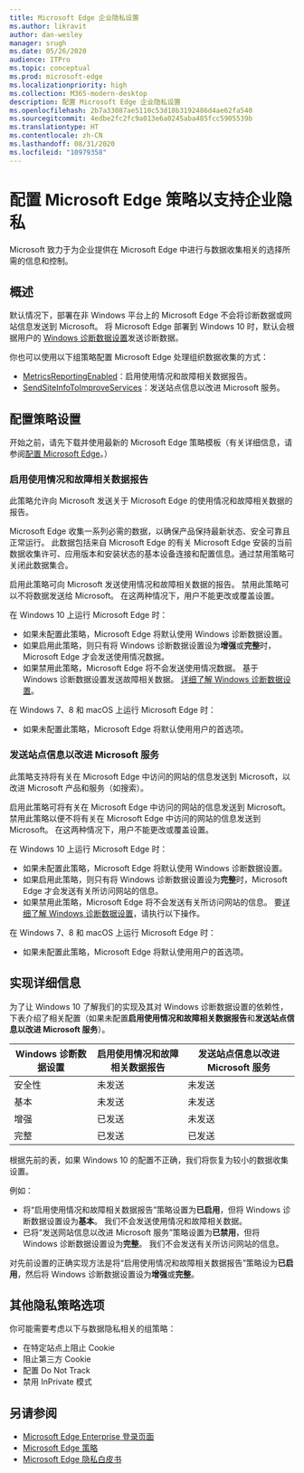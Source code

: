 ```yaml
---
title: Microsoft Edge 企业隐私设置
ms.author: likravit
author: dan-wesley
manager: srugh
ms.date: 05/26/2020
audience: ITPro
ms.topic: conceptual
ms.prod: microsoft-edge
ms.localizationpriority: high
ms.collection: M365-modern-desktop
description: 配置 Microsoft Edge 企业隐私设置
ms.openlocfilehash: 2b7a33087ae5110c53d18b3192486d4ae62fa540
ms.sourcegitcommit: 4edbe2fc2fc9a013e6a0245aba485fcc5905539b
ms.translationtype: HT
ms.contentlocale: zh-CN
ms.lasthandoff: 08/31/2020
ms.locfileid: "10979358"
---
```

# 配置 Microsoft Edge 策略以支持企业隐私

Microsoft 致力于为企业提供在 Microsoft Edge 中进行与数据收集相关的选择所需的信息和控制。

## 概述

默认情况下，部署在非 Windows 平台上的 Microsoft Edge 不会将诊断数据或网站信息发送到 Microsoft。 将 Microsoft Edge 部署到 Windows 10 时，默认会根据用户的 [Windows 诊断数据设置](https://go.microsoft.com/fwlink/?linkid=2099569)发送诊断数据。

你也可以使用以下组策略配置 Microsoft Edge 处理组织数据收集的方式：

- [MetricsReportingEnabled](https://docs.microsoft.com/DeployEdge/microsoft-edge-policies#metricsreportingenabled)：启用使用情况和故障相关数据报告。
- [SendSiteInfoToImproveServices](https://docs.microsoft.com/DeployEdge/microsoft-edge-policies#sendsiteinfotoimproveservices)：发送站点信息以改进 Microsoft 服务。

## 配置策略设置

开始之前，请先下载并使用最新的 Microsoft Edge 策略模板（有关详细信息，请参阅[配置 Microsoft Edge](configure-microsoft-edge.md)。）

### 启用使用情况和故障相关数据报告

此策略允许向 Microsoft 发送关于 Microsoft Edge 的使用情况和故障相关数据的报告。

Microsoft Edge 收集一系列必需的数据，以确保产品保持最新状态、安全可靠且正常运行。 此数据包括来自 Microsoft Edge 的有关 Microsoft Edge 安装的当前数据收集许可、应用版本和安装状态的基本设备连接和配置信息。通过禁用策略可关闭此数据集合。

启用此策略可向 Microsoft 发送使用情况和故障相关数据的报告。 禁用此策略可以不将数据发送给 Microsoft。 在这两种情况下，用户不能更改或覆盖设置。

在 Windows 10 上运行 Microsoft Edge 时：

- 如果未配置此策略，Microsoft Edge 将默认使用 Windows 诊断数据设置。
- 如果启用此策略，则只有将 Windows 诊断数据设置设为**增强**或**完整**时，Microsoft Edge 才会发送使用情况数据。
- 如果禁用此策略，Microsoft Edge 将不会发送使用情况数据。 基于 Windows 诊断数据设置发送故障相关数据。 [详细了解 Windows 诊断数据设置](https://go.microsoft.com/fwlink/?linkid=2099569)。

在 Windows 7、8 和 macOS 上运行 Microsoft Edge 时：

- 如果未配置此策略，Microsoft Edge 将默认使用用户的首选项。

### 发送站点信息以改进 Microsoft 服务

此策略支持将有关在 Microsoft Edge 中访问的网站的信息发送到 Microsoft，以改进 Microsoft 产品和服务（如搜索）。

启用此策略可将有关在 Microsoft Edge 中访问的网站的信息发送到 Microsoft。 禁用此策略以便不将有关在 Microsoft Edge 中访问的网站的信息发送到 Microsoft。 在这两种情况下，用户不能更改或覆盖设置。

在 Windows 10 上运行 Microsoft Edge 时：

- 如果未配置此策略，Microsoft Edge 将默认使用 Windows 诊断数据设置。
- 如果启用此策略，则只有将 Windows 诊断数据设置设为**完整**时，Microsoft Edge 才会发送有关所访问网站的信息。
- 如果禁用此策略，Microsoft Edge 将不会发送有关所访问网站的信息。 要[详细了解 Windows 诊断数据设置](https://go.microsoft.com/fwlink/?linkid=2099569)，请执行以下操作。

在 Windows 7、8 和 macOS 上运行 Microsoft Edge 时：

- 如果未配置此策略，Microsoft Edge 将默认使用用户的首选项。

## 实现详细信息

为了让 Windows 10 了解我们的实现及其对 Windows 诊断数据设置的依赖性，下表介绍了相关配置（如果未配置**启用使用情况和故障相关数据报告**和**发送站点信息以改进 Microsoft 服务**）。

| Windows 诊断数据设置 | 启用使用情况和故障相关数据报告 | 发送站点信息以改进 Microsoft 服务 |
|---------------------------------|-----------------------------------------------|-----------------------------------------------------|
| 安全性                        | 未发送                                      | 未发送                                            |
| 基本                           | 未发送                                      | 未发送                                            |
| 增强                        | 已发送                                          | 未发送                                            |
| 完整                            | 已发送                                          | 已发送                                                |

根据先前的表，如果 Windows 10 的配置不正确，我们将恢复为较小的数据收集设置。

例如：

- 将“启用使用情况和故障相关数据报告”策略设置为**已启用**，但将 Windows 诊断数据设置设为**基本**。 我们不会发送使用情况和故障相关数据。
- 已将“发送网站信息以改进 Microsoft 服务”策略设置为**已禁用**，但将 Windows 诊断数据设置设为**完整**。 我们不会发送有关所访问网站的信息。

对先前设置的正确实现方法是将“启用使用情况和故障相关数据报告”策略设为**已启用**，然后将 Windows 诊断数据设置设为**增强**或**完整**。

## 其他隐私策略选项

你可能需要考虑以下与数据隐私相关的组策略：

- 在特定站点上阻止 Cookie
- 阻止第三方 Cookie
- 配置 Do Not Track
- 禁用 InPrivate 模式

## 另请参阅

- [Microsoft Edge Enterprise 登录页面](https://aka.ms/EdgeEnterprise)
- [Microsoft Edge 策略](microsoft-edge-policies.md)
- [Microsoft Edge 隐私白皮书](https://docs.microsoft.com/microsoft-edge/privacy-whitepaper)
